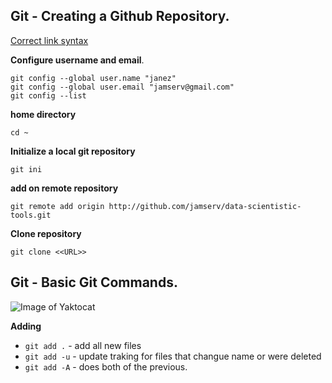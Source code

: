## Git - Creating a Github Repository.

[Correct link syntax](http://www.example.com/)

**Configure username and email**.
```
git config --global user.name "janez"
git config --global user.email "jamserv@gmail.com"
git config --list
```

**home directory**
```
cd ~
```

**Initialize a local git repository**
```
git ini
```
**add on remote repository**
```
git remote add origin http://github.com/jamserv/data-scientistic-tools.git
```

**Clone repository**
```
git clone <<URL>>
```

## Git - Basic Git Commands.

![Image of Yaktocat](https://www.stephenmarron.com/wp-content/uploads/2017/02/git.png)

**Adding**

* ```git add .```		- add all new files
* ```git add -u``` 		- update traking for files that changue name or were deleted
* ```git add -A``` 		- does both of the previous.